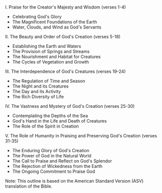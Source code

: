 I. Praise for the Creator's Majesty and Wisdom (verses 1-4)
- Celebrating God's Glory
- The Magnificent Foundations of the Earth
- Water, Clouds, and Wind as God's Servants

II. The Beauty and Order of God's Creation (verses 5-18)
- Establishing the Earth and Waters
- The Provision of Springs and Streams
- The Nourishment and Habitat for Creatures
- The Cycles of Vegetation and Growth

III. The Interdependence of God's Creatures (verses 19-24)
- The Regulation of Time and Season
- The Night and its Creatures
- The Day and its Activity
- The Rich Diversity of Life

IV. The Vastness and Mystery of God's Creation (verses 25-30)
- Contemplating the Depths of the Sea
- God's Hand in the Life and Death of Creatures
- The Role of the Spirit in Creation

V. The Role of Humanity in Praising and Preserving God's Creation (verses 31-35)
- The Enduring Glory of God's Creation
- The Power of God in the Natural World
- The Call to Praise and Reflect on God's Splendor
- The Rejection of Wickedness from the Earth
- The Ongoing Commitment to Praise God

Note: This outline is based on the American Standard Version (ASV) translation of the Bible.